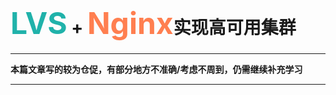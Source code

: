 # <font color="#20B2AA" size="8">LVS</font> + <font color="#FF7F50" size="8">Nginx</font>实现高可用集群
---------------------------------------

**本篇文章写的较为仓促，有部分地方不准确/考虑不周到，仍需继续补充学习**

---------------------------------------
